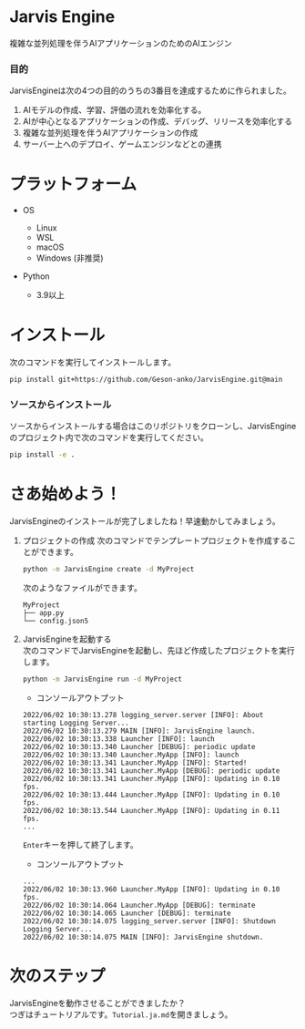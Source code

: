 # Jarvis Engine
複雑な並列処理を伴うAIアプリケーションのためのAIエンジン

### 目的
JarvisEngineは次の4つの目的のうちの3番目を達成するために作られました。
1. AIモデルの作成、学習、評価の流れを効率化する。
2. AIが中心となるアプリケーションの作成、デバッグ、リリースを効率化する
3. 複雑な並列処理を伴うAIアプリケーションの作成
4. サーバー上へのデプロイ、ゲームエンジンなどとの連携

# プラットフォーム
- OS
    - Linux
    - WSL
    - macOS 
    - Windows (非推奨)

- Python
    - 3.9以上
# インストール
次のコマンドを実行してインストールします。
```sh
pip install git+https://github.com/Geson-anko/JarvisEngine.git@main
```

### ソースからインストール
ソースからインストールする場合はこのリポジトリをクローンし、JarvisEngineのプロジェクト内で次のコマンドを実行してください。
```sh
pip install -e .
```

# さあ始めよう！
JarvisEngineのインストールが完了しましたね！早速動かしてみましょう。  

1. プロジェクトの作成
    次のコマンドでテンプレートプロジェクトを作成することができます。
    ```sh
    python -m JarvisEngine create -d MyProject
    ```
    次のようなファイルができます。
    ```
    MyProject
    ├── app.py
    └── config.json5
    ```

2. JarvisEngineを起動する  
    次のコマンドでJarvisEngineを起動し、先ほど作成したプロジェクトを実行します。  
    ```sh
    python -m JarvisEngine run -d MyProject
    ```
    - コンソールアウトプット
    ```
    2022/06/02 10:30:13.278 logging_server.server [INFO]: About starting Logging Server...
    2022/06/02 10:30:13.279 MAIN [INFO]: JarvisEngine launch.
    2022/06/02 10:30:13.338 Launcher [INFO]: launch
    2022/06/02 10:30:13.340 Launcher [DEBUG]: periodic update
    2022/06/02 10:30:13.340 Launcher.MyApp [INFO]: launch
    2022/06/02 10:30:13.341 Launcher.MyApp [INFO]: Started!
    2022/06/02 10:30:13.341 Launcher.MyApp [DEBUG]: periodic update
    2022/06/02 10:30:13.341 Launcher.MyApp [INFO]: Updating in 0.10 fps.
    2022/06/02 10:30:13.444 Launcher.MyApp [INFO]: Updating in 0.10 fps.
    2022/06/02 10:30:13.544 Launcher.MyApp [INFO]: Updating in 0.11 fps.
    ...
    ```

    `Enter`キーを押して終了します。
    - コンソールアウトプット
    ```
    ...
    2022/06/02 10:30:13.960 Launcher.MyApp [INFO]: Updating in 0.10 fps.
    2022/06/02 10:30:14.064 Launcher.MyApp [DEBUG]: terminate
    2022/06/02 10:30:14.065 Launcher [DEBUG]: terminate
    2022/06/02 10:30:14.075 logging_server.server [INFO]: Shutdown Logging Server...
    2022/06/02 10:30:14.075 MAIN [INFO]: JarvisEngine shutdown.
    ```

# 次のステップ
JarvisEngineを動作させることができましたか？  
つぎはチュートリアルです。`Tutorial.ja.md`を開きましょう。



